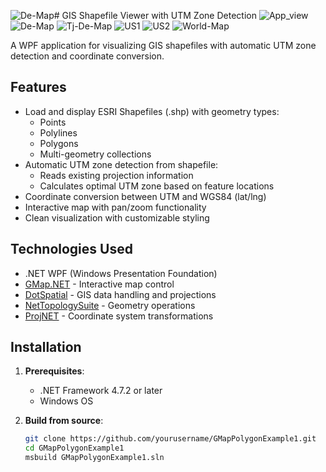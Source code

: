 ![De-Map](https://github.com/user-attachments/assets/c041d490-29f5-43a5-a4d7-fb7fbe3f284e)# GIS Shapefile Viewer with UTM Zone Detection
![App_view](https://github.com/user-attachments/assets/c55a1734-966e-461d-94a9-edfac5d5ab89)
![De-Map](https://github.com/user-attachments/assets/78106374-e8f5-4c5f-8145-92691fe3d8e0)
![Tj-De-Map](https://github.com/user-attachments/assets/a7e614b2-4d9e-4db2-ac7d-aa875e45e0d4)
![US1](https://github.com/user-attachments/assets/79d63211-f287-4dd3-9253-9d1ee86bd124)
![US2](https://github.com/user-attachments/assets/a1470ae9-f411-477b-8ce6-f233487faafe)
![World-Map](https://github.com/user-attachments/assets/a2b60846-c44a-4bd4-86e4-e3f2d300c6a9)






A WPF application for visualizing GIS shapefiles with automatic UTM zone detection and coordinate conversion.

## Features

- Load and display ESRI Shapefiles (.shp) with geometry types:
  - Points
  - Polylines
  - Polygons
  - Multi-geometry collections
- Automatic UTM zone detection from shapefile:
  - Reads existing projection information
  - Calculates optimal UTM zone based on feature locations
- Coordinate conversion between UTM and WGS84 (lat/lng)
- Interactive map with pan/zoom functionality
- Clean visualization with customizable styling

## Technologies Used

- .NET WPF (Windows Presentation Foundation)
- [GMap.NET](https://github.com/radioman/greatmaps) - Interactive map control
- [DotSpatial](https://github.com/DotSpatial/DotSpatial) - GIS data handling and projections
- [NetTopologySuite](https://github.com/NetTopologySuite/NetTopologySuite) - Geometry operations
- [ProjNET](https://github.com/NetTopologySuite/ProjNet4GeoAPI) - Coordinate system transformations

## Installation

1. **Prerequisites**:
   - .NET Framework 4.7.2 or later
   - Windows OS

2. **Build from source**:
   ```bash
   git clone https://github.com/yourusername/GMapPolygonExample1.git
   cd GMapPolygonExample1
   msbuild GMapPolygonExample1.sln
